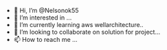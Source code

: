 - 👋 Hi, I’m @Nelsonok55
- 👀 I’m interested in ...
- 🌱 I’m currently learning aws wellarchitecture..
- 💞️ I’m looking to collaborate on solution for project...
- 📫 How to reach me ...

<!---
Nelsonok55/Nelsonok55 is a ✨ special ✨ repository because its `README.md` (this file) appears on your GitHub profile.
You can click the Preview link to take a look at your changes.
--->
